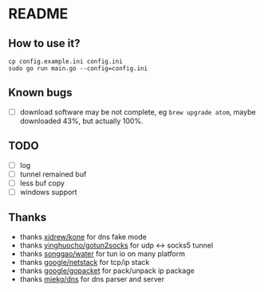# README

## How to use it?

```
cp config.example.ini config.ini
sudo go run main.go --config=config.ini
```

## Known bugs

* [ ] download software may be not complete, eg `brew upgrade atom`,
  maybe downloaded 43%, but actually 100%.

## TODO

* [ ] log
* [ ] tunnel remained buf
* [ ] less buf copy
* [ ] windows support

## Thanks

* thanks [xjdrew/kone](https://github.com/xjdrew/kone) for dns fake mode
* thanks [yinghuocho/gotun2socks](https://github.com/yinghuocho/gotun2socks) for udp <-> socks5 tunnel
* thanks [songgao/water](https://github.com/songgao/water) for tun io on many platform
* thanks [google/netstack](https://github.com/google/netstack) for tcp/ip stack
* thanks [google/gopacket](https://github.com/google/gopacket) for pack/unpack ip package
* thanks [miekg/dns](https://github.com/miekg/dns) for dns parser and server
